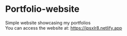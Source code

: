 # Portfolio-website
Simple website showcasing my portfolios<br>
You can access the website at: https://jpsxlr8.netlify.app
